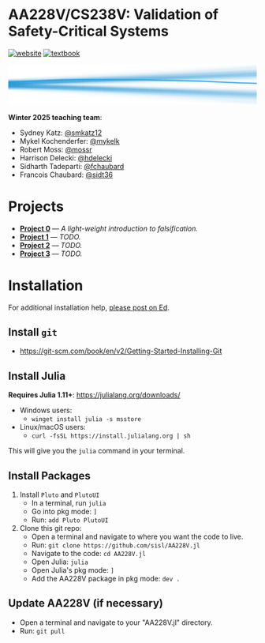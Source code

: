 # AA228V/CS238V: Validation of Safety-Critical Systems
[![website](https://img.shields.io/badge/website-Stanford-b31b1b.svg)](https://aa228v.stanford.edu/)
[![textbook](https://img.shields.io/badge/textbook-MIT%20Press-1ba0e9.svg)](https://algorithmsbook.com/validation/)

<p align="center"> <img src="./media/coverart.svg"> </p>

**Winter 2025 teaching team**:
- Sydney Katz: [@smkatz12](https://github.com/smkatz12)
- Mykel Kochenderfer: [@mykelk](https://github.com/mykelk)
- Robert Moss: [@mossr](https://github.com/mossr)
- Harrison Delecki: [@hdelecki](https://github.com/hdelecki)
- Sidharth Tadeparti: [@fchaubard](https://github.com/fchaubard)
- Francois Chaubard: [@sidt36](https://github.com/sidt36)

# Projects
- **[Project 0](./projects/project0)** — _A light-weight introduction to falsification._
- **[Project 1](./projects/project1)** — _TODO._
- **[Project 2](./projects/project2)** — _TODO._
- **[Project 3](./projects/project3)** — _TODO._

# Installation
For additional installation help, [please post on Ed](https://edstem.org/us/courses/69226/discussion).

## Install `git`
- https://git-scm.com/book/en/v2/Getting-Started-Installing-Git

## Install Julia
**Requires Julia 1.11+**: https://julialang.org/downloads/

- Windows users:
    - `winget install julia -s msstore`
- Linux/macOS users:
    - `curl -fsSL https://install.julialang.org | sh`

This will give you the `julia` command in your terminal.

## Install Packages
1. Install `Pluto` and `PlutoUI`
    - In a terminal, run `julia`
    - Go into pkg mode: `]`
    - Run: `add Pluto PlutoUI`
1. Clone this git repo:
    - Open a terminal and navigate to where you want the code to live.
    - Run: `git clone https://github.com/sisl/AA228V.jl`
    - Navigate to the code: `cd AA228V.jl`
    - Open Julia: `julia`
    - Open Julia's pkg mode: `]`
    - Add the AA228V package in pkg mode: `dev .`

## Update AA228V (if necessary)
- Open a terminal and navigate to your "AA228V.jl" directory.
- Run: `git pull`
